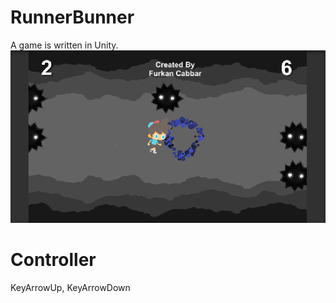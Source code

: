 # RunnerBunner
A game is written in Unity.
![ss](https://github.com/ffcabbar/RunnerBunner/blob/master/RunnerBunnerSS.png)
# Controller
KeyArrowUp,
KeyArrowDown
